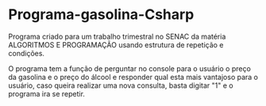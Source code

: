 # Programa-gasolina-Csharp

Programa criado para um trabalho trimestral no SENAC da matéria ALGORITMOS E PROGRAMAÇÃO usando estrutura de repetição e condições.

O programa tem a função de perguntar no console para o usuário o preço da gasolina e o preço do álcool e responder qual esta mais vantajoso para o usuário, 
caso queira realizar uma nova consulta, basta digitar "1" e o programa ira se repetir.
